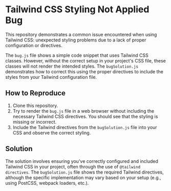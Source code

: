 # Tailwind CSS Styling Not Applied Bug

This repository demonstrates a common issue encountered when using Tailwind CSS: unexpected styling problems due to a lack of proper configuration or directives. 

The `bug.js` file shows a simple code snippet that uses Tailwind CSS classes. However, without the correct setup in your project's CSS file, these classes will not render the intended styles. The `bugSolution.js` demonstrates how to correct this using the proper directives to include the styles from your Tailwind configuration file.

## How to Reproduce

1. Clone this repository.
2. Try to render the `bug.js` file in a web browser without including the necessary Tailwind CSS directives. You should see that the styling is missing or incorrect. 
3. Include the Tailwind directives from the `bugSolution.js` file into your CSS and observe the correct styling.

## Solution

The solution involves ensuring you've correctly configured and included Tailwind CSS in your project, often through the use of `@tailwind directives`. The `bugSolution.js` file shows the required Tailwind directives, although the specific implementation may vary based on your setup (e.g., using PostCSS, webpack loaders, etc.).